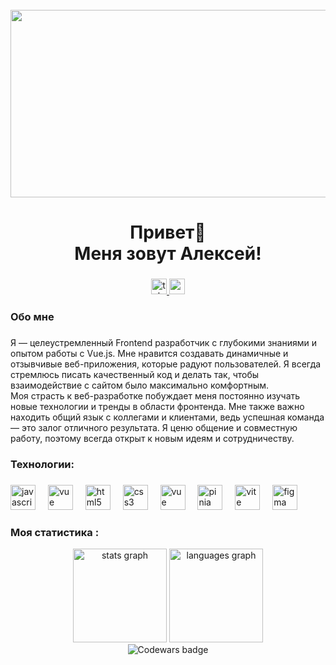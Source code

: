 <br clear="both">

<div align="center">
  <img height="300" width="600" src="https://user-images.githubusercontent.com/74038190/225813708-98b745f2-7d22-48cf-9150-083f1b00d6c9.gif"  />

</div>

###

<h1 align="center">Привет👋 <br> Меня зовут Алексей!</h1>

###

<div align="center">
<a href="https://t.me/eldenhard" target="_blank">
    <img src="https://img.shields.io/static/v1?message=Telegram&logo=telegram&label=&color=2CA5E0&logoColor=white&labelColor=&style=for-the-badge" height="25" alt="telegram logo"  />
  </a>
  <a href="https://www.youtube.com/@eldenhard" target="_blank">
    <img src="https://img.shields.io/static/v1?message=Youtube&logo=youtube&label=&color=FF0000&logoColor=white&labelColor=&style=for-the-badge" height="25" alt="youtube logo"  />
  </a>
  
</div>


<h3 align="left">Обо мне</h3>

###

<p align="left">Я — целеустремленный Frontend разработчик с глубокими знаниями и опытом работы с Vue.js. Мне нравится создавать динамичные и отзывчивые веб-приложения, которые радуют пользователей. Я всегда стремлюсь писать качественный код и делать так, чтобы взаимодействие с сайтом было максимально комфортным.
<br/>
Моя страсть к веб-разработке побуждает меня постоянно изучать новые технологии и тренды в области фронтенда. Мне также важно находить общий язык с коллегами и клиентами, ведь успешная команда — это залог отличного результата. Я ценю общение и совместную работу, поэтому всегда открыт к новым идеям и сотрудничеству.</p>


<h3 align="left"> Технологии:</h3>

###

<div align="left">
  <img src="https://cdn.jsdelivr.net/gh/devicons/devicon/icons/javascript/javascript-original.svg" height="40" alt="javascript logo"  />
  <img width="12" />
  <img src="https://skillicons.dev/icons?i=ts" height="40" alt="vue logo"  />
  <img width="12" />
  <img src="https://cdn.jsdelivr.net/gh/devicons/devicon/icons/html5/html5-original.svg" height="40" alt="html5 logo"  />
  <img width="12" />
  <img src="https://cdn.jsdelivr.net/gh/devicons/devicon/icons/css3/css3-original.svg" height="40" alt="css3 logo"  />
  <img width="12" />
   
  <img src="https://skillicons.dev/icons?i=vue" height="40" alt="vue logo"  />
  <img width="12" />
  <img src="https://skillicons.dev/icons?i=pinia" height="40" alt="pinia logo"  />
  <img width="12" />
  <img src="https://skillicons.dev/icons?i=vite" height="40" alt="vite logo"  />
  <img width="12" />
  <img src="https://skillicons.dev/icons?i=figma" height="40" alt="figma logo"  />
  <img width="12" />
</div>

###

<h3 align="left"> Моя статистика :</h3>

<div align="center">
 <img src="https://github-readme-stats.vercel.app/api?username=eldenhard&hide_title=false&hide_rank=false&show_icons=true&include_all_commits=true&count_private=true&disable_animations=false&theme=default&locale=en&hide_border=false&order=1" height="150" alt="stats graph"  />
  <img src="https://github-readme-stats.vercel.app/api/top-langs?username=eldenhard&locale=en&hide_title=false&layout=compact&card_width=320&langs_count=5&theme=light&hide_border=false&order=2" height="150" alt="languages graph"  />
</div>
<div align="center">
  <img alt="Codewars badge" src="https://www.codewars.com/users/eldenhard/badges/large">
</div>

